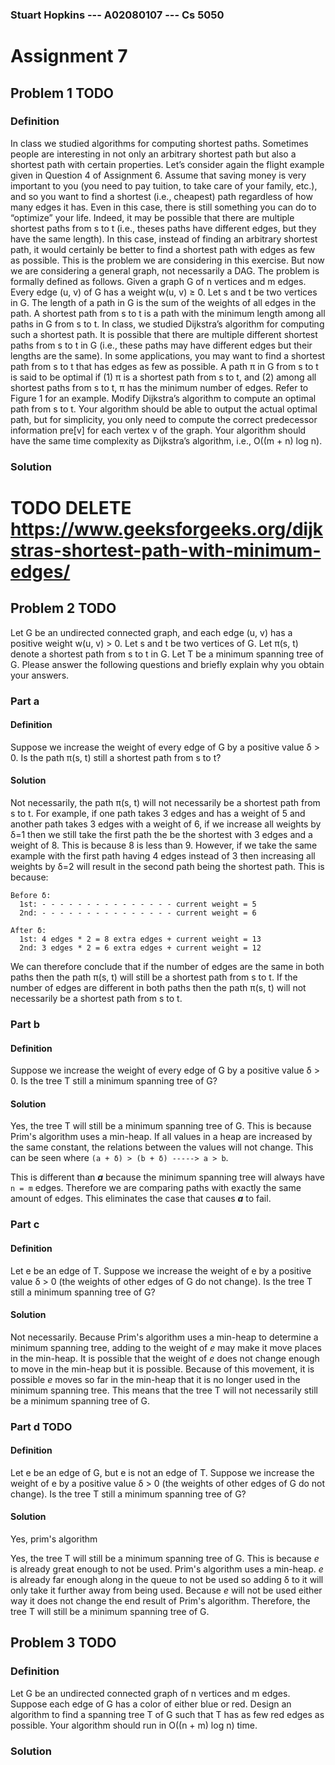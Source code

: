 ### Stuart Hopkins --- A02080107 --- Cs 5050
# Assignment 7
## Problem 1 TODO
### Definition
In class we studied algorithms for computing shortest paths.
Sometimes people are interesting in not only an arbitrary shortest path
  but also a shortest path with certain properties.
Let’s consider again the flight example given in Question 4 of Assignment 6.
Assume that saving money is very important to you
  (you need to pay tuition, to take care of your family, etc.),
  and so you want to find a shortest (i.e., cheapest) path regardless of how many edges it has.
Even in this case, there is still something you can do to “optimize” your life.
Indeed, it may be possible that there are multiple shortest paths from s to t
  (i.e., theses paths have different edges, but they have the same length).
In this case, instead of finding an arbitrary shortest path,
  it would certainly be better to find a shortest path with edges as few as possible.
This is the problem we are considering in this exercise.
But now we are considering a general graph, not necessarily a DAG.
The problem is formally defined as follows.
Given a graph G of n vertices and m edges.
Every edge (u, v) of G has a weight w(u, v) ≥ 0.
Let s and t be two vertices in G.
The length of a path in G is the sum of the weights of all edges in the path.
A shortest path from s to t is a path with the minimum length among all paths in G from s to t.
In class, we studied Dijkstra’s algorithm for computing such a shortest path.
It is possible that there are multiple different shortest paths from s to t in G
  (i.e., these paths may have different edges but their lengths are the same).
In some applications, you may want to find a shortest path
  from s to t that has edges as few as possible.
A path π in G from s to t is said to be optimal if (1) π is a shortest path from s to t,
  and (2) among all shortest paths from s to t, π has the minimum number of edges.
Refer to Figure 1 for an example.
Modify Dijkstra’s algorithm to compute an optimal path from s to t.
Your algorithm should be able to output the actual optimal path, but for simplicity,
  you only need to compute the correct predecessor information pre[v] for each vertex v of the graph.
Your algorithm should have the same time complexity as Dijkstra’s algorithm, i.e., O((m + n) log n).

### Solution
# TODO DELETE https://www.geeksforgeeks.org/dijkstras-shortest-path-with-minimum-edges/



## Problem 2 TODO
Let G be an undirected connected graph, and each edge (u, v) has a positive weight w(u, v) > 0.
Let s and t be two vertices of G. Let π(s, t) denote a shortest path from s to t in G.
Let T be a minimum spanning tree of G.
Please answer the following questions and briefly explain why you obtain your answers.

### Part a
#### Definition
Suppose we increase the weight of every edge of G by a positive value δ > 0.
Is the path π(s, t) still a shortest path from s to t?

#### Solution
Not necessarily, the path π(s, t) will not necessarily be a shortest path from s to t.
For example, if one path takes 3 edges and has a weight of 5
  and another path takes 3 edges with a weight of 6,
  if we increase all weights by δ=1 then we still take the first path the be the shortest
  with 3 edges and a weight of 8.
This is because 8 is less than 9.
However, if we take the same example with the first path having 4 edges instead of 3
  then increasing all weights by δ=2 will result in the second path being the shortest path.
This is because:

```
Before δ:
  1st: - - - - - - - - - - - - - - - current weight = 5
  2nd: - - - - - - - - - - - - - - - current weight = 6

After δ:
  1st: 4 edges * 2 = 8 extra edges + current weight = 13
  2nd: 3 edges * 2 = 6 extra edges + current weight = 12
```

We can therefore conclude that if the number of edges are the same in both paths then
  the path π(s, t) will still be a shortest path from s to t.
If the number of edges are different in both paths then
  the path π(s, t) will not necessarily be a shortest path from s to t.



### Part b
#### Definition
Suppose we increase the weight of every edge of G by a positive value δ > 0.
Is the tree T still a minimum spanning tree of G? 

#### Solution
Yes, the tree T will still be a minimum spanning tree of G.
This is because Prim's algorithm uses a min-heap.
If all values in a heap are increased by the same constant, the relations between the values will not change.
This can be seen where `(a + δ) > (b + δ) -----> a > b`.

This is different than <i><b>a</b></i> because the minimum spanning tree will always have `n = m` edges.
Therefore we are comparing paths with exactly the same amount of edges.
This eliminates the case that causes <i><b>a</b></i> to fail.



### Part c
#### Definition
Let e be an edge of T.
Suppose we increase the weight of e by a positive value δ > 0
  (the weights of other edges of G do not change).
Is the tree T still a minimum spanning tree of G? 

#### Solution
Not necessarily.
Because Prim's algorithm uses a min-heap to determine a minimum spanning tree,
  adding to the weight of <i>e</i> may make it move places in the min-heap.
It is possible that the weight of <i>e</i> does not change enough to move in the min-heap but it is possible.
Because of this movement, it is possible <i>e</i> moves so far in the min-heap
  that it is no longer used in the minimum spanning tree.
This means that the tree T will not necessarily still be a minimum spanning tree of G.



### Part d TODO
#### Definition
Let e be an edge of G, but e is not an edge of T.
Suppose we increase the weight of e by a positive value δ > 0
  (the weights of other edges of G do not change).
Is the tree T still a minimum spanning tree of G? 

#### Solution
Yes, prim's algorithm

Yes, the tree T will still be a minimum spanning tree of G.
This is because <i>e</i> is already great enough to not be used.
Prim's algorithm uses a min-heap.
<i>e</i> is already far enough along in the queue to not be used so adding δ to it will only take it further away from being used.
Because <i>e</i> will not be used either way it does not change the end result of Prim's algorithm.
Therefore, the tree T will still be a minimum spanning tree of G.




## Problem 3 TODO
### Definition
Let G be an undirected connected graph of n vertices and m edges.
Suppose each edge of G has a color of either blue or red.
Design an algorithm to find a spanning tree T of G such that T has as few red edges as possible.
Your algorithm should run in O((n + m) log n) time.

### Solution


